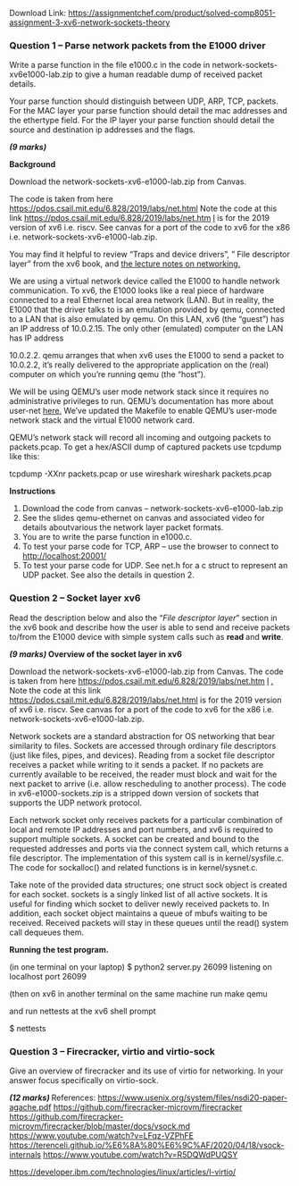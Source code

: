Download Link: https://assignmentchef.com/product/solved-comp8051-assignment-3-xv6-network-sockets-theory
<br>
<h3>Question 1 – Parse network packets from the E1000 driver</h3>

Write a parse function in the file e1000.c in the code in network-sockets-xv6e1000-lab.zip to give a human readable dump of received packet details.

Your parse function should distinguish between UDP, ARP, TCP, packets. For the MAC layer your parse function should detail the mac addresses and the ethertype field. For the IP layer your parse function should detail the source and destination ip addresses and the flags.

<strong><em> (9 marks)</em></strong>

<strong>Background</strong>

Download the network-sockets-xv6-e1000-lab.zip from Canvas.

The code is taken from here  <a href="https://pdos.csail.mit.edu/6.828/2019/labs/net.html">https://pdos.csail.mit.edu/6.828/2019/labs/net.html </a>Note the code at this link <a href="https://pdos.csail.mit.edu/6.828/2019/labs/net.html">  </a><a href="https://pdos.csail.mit.edu/6.828/2019/labs/net.html">https://pdos.csail.mit.edu/6.828/2019/labs/net.htm</a> <a href="https://pdos.csail.mit.edu/6.828/2019/labs/net.html">l</a> <u> </u>is for the 2019 version of xv6 i.e. riscv. See canvas for a port of the code to xv6 for the x86 i.e. network-sockets-xv6-e1000-lab.zip.

You may find it helpful to review “Traps and device drivers”, ” File descriptor layer” from the xv6 book, and <a href="https://pdos.csail.mit.edu/6.828/2019/lec/l-networking.pdf">the lecture notes on networking</a><a href="https://pdos.csail.mit.edu/6.828/2019/lec/l-networking.pdf">.</a>

We are using a virtual network device called the E1000 to handle network communication. To xv6, the E1000 looks like a real piece of hardware connected to a real Ethernet local area network (LAN). But in reality, the E1000 that the  driver talks to is an emulation provided by qemu, connected to a LAN that is also emulated by qemu. On this LAN, xv6 (the “guest”) has an IP address of 10.0.2.15. The only other (emulated) computer on the LAN has IP address

10.0.2.2. qemu arranges that when xv6 uses the E1000 to send a packet to 10.0.2.2, it’s really delivered to the appropriate application on the (real) computer on which you’re running qemu (the “host”).

We will be using QEMU’s user mode network stack since it requires no administrative privileges to run. QEMU’s documentation has more about user-net <a href="https://wiki.qemu.org/download/qemu-doc.html#Using-the-user-mode-network-stack">here</a><a href="https://wiki.qemu.org/download/qemu-doc.html#Using-the-user-mode-network-stack">.</a> We’ve updated the Makefile to enable QEMU’s user-mode network stack and the virtual E1000 network card.

QEMU’s network stack will record all incoming and outgoing packets to packets.pcap. To get a hex/ASCII dump of captured packets use tcpdump like this:

tcpdump -XXnr packets.pcap or use wireshark wireshark packets.pcap

<strong>Instructions</strong>

<ol>

 <li>Download the code from canvas – network-sockets-xv6-e1000-lab.zip</li>

 <li>See the slides qemu-ethernet on canvas and associated video for details aboutvarious the network layer packet formats.</li>

 <li>You are to write the parse function in e1000.c.</li>

 <li>To test your parse code for TCP, ARP – use the browser to connect to <a href="http://localhost:20001/">http://localhost:20001/</a></li>

 <li>To test your parse code for UDP. See net.h for a c struct to represent an UDP packet. See also the details in question 2.</li>

</ol>

<h3>Question 2 –  Socket layer xv6</h3>

Read the description below and also the “<em>File descriptor layer</em>” section in the xv6 book and describe how the user is able to send and receive packets to/from the E1000 device with simple system calls such as <strong>read </strong>and <strong>write</strong>.

<strong><em> (9 marks) </em>Overview of the socket layer in xv6</strong>

Download the network-sockets-xv6-e1000-lab.zip from Canvas. The code is taken from here  <a href="https://pdos.csail.mit.edu/6.828/2019/labs/net.html"> </a><a href="https://pdos.csail.mit.edu/6.828/2019/labs/net.html">https://pdos.csail.mit.edu/6.828/2019/labs/net.htm</a> <a href="https://pdos.csail.mit.edu/6.828/2019/labs/net.html">l</a> <a href="https://pdos.csail.mit.edu/6.828/2019/labs/net.html">.</a> Note the code at this link  <a href="https://pdos.csail.mit.edu/6.828/2019/labs/net.html">https://pdos.csail.mit.edu/6.828/2019/labs/net.html</a>  is for the 2019 version of xv6 i.e. riscv. See canvas for a port of the code to xv6 for the x86 i.e. network-sockets-xv6-e1000-lab.zip.

Network sockets are a standard abstraction for OS networking that bear similarity to files. Sockets are accessed through ordinary file descriptors (just like files, pipes, and devices). Reading from a socket file descriptor receives a packet while writing to it sends a packet. If no packets are currently available to be received, the reader must block and wait for the next packet to arrive (i.e. allow rescheduling to another process). The code in xv6-e1000-sockets.zip  is a stripped down version of sockets that supports the UDP network protocol.

Each network socket only receives packets for a particular combination of local and remote IP addresses and port numbers, and xv6 is required to support multiple sockets. A socket can be created and bound to the requested addresses and ports via the connect system call, which returns a file descriptor. The implementation of this system call is in kernel/sysfile.c. The code for sockalloc() and related functions is in kernel/sysnet.c.

Take note of the provided data structures; one struct sock object is created for each socket. sockets is a singly linked list of all active sockets. It is useful for finding which socket to deliver newly received packets to. In addition, each socket object maintains a queue of mbufs waiting to be received. Received packets will stay in these queues until the read() system call dequeues them.

<strong>Running the test program.</strong>

(in one terminal on your laptop) $ python2 server.py 26099 listening on localhost port 26099

(then on xv6 in another terminal on the same machine run make qemu

and run nettests at the xv6 shell prompt

$ nettests

<h3>Question 3 –  Firecracker, virtio and virtio-sock</h3>

Give an overview of firecracker and its use of virtio for networking. In your answer focus specifically on virtio-sock.

<strong><em> (12 marks) </em></strong>References: <a href="https://www.usenix.org/system/files/nsdi20-paper-agache.pdf">https://www.usenix.org/system/files/nsdi20-paper-agache.pdf</a>  <a href="https://github.com/firecracker-microvm/firecracker">https://github.com/firecracker-microvm/firecracker </a><a href="https://github.com/firecracker-microvm/firecracker/blob/master/docs/vsock.md">https://github.com/firecracker-microvm/firecracker/blob/master/docs/vsock.md </a><a href="https://www.youtube.com/watch?v=LFqz-VZPhFE">https://www.youtube.com/watch?v=LFqz-VZPhFE </a><a href="https://terenceli.github.io/%E6%8A%80%E6%9C%AF/2020/04/18/vsock-internals">https://terenceli.github.io/%E6%8A%80%E6%9C%AF/2020/04/18/vsock-internals </a><a href="https://www.youtube.com/watch?v=R5DQWdPUQSY">https://www.youtube.com/watch?v=R5DQWdPUQSY</a>

<a href="https://developer.ibm.com/technologies/linux/articles/l-virtio/">https://developer.ibm.com/technologies/linux/articles/l-virtio/</a>